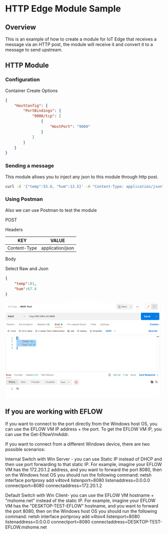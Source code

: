# HTTP Edge Module Sample

## Overview

This is an example of how to create a module for IoT Edge that receives a message via an HTTP post, the module will receive it and convert it to a message to send upstream.

## HTTP Module

### Configuration

Container Create Options

```json
{
    "HostConfig": {
        "PortBindings": {
            "9000/tcp": [
                {
                    "HostPort": "9000"
                }
            ]
        }
    }
}
```

### Sending a message

This module allows you to inject any json to this module through http post.

```bash
curl -d '{"temp":55.6, "hum":12.5}' -H "Content-Type: application/json" -X POST http://localhost:9000
```

### Using Postman

Also we can use Postman to test the module

POST

Headers

| KEY          | VALUE            |
| ------------ | ---------------- |
| Content-Type | application/json |



Body

Select Raw and Json

```json
{
​    "temp":81,
​    "hum":67.4
}
```



![image-20220907112451472](/assets/images/image-20220907112451472.png)

## If you are working with EFLOW

If you want to connect to the port directly from the Windows host OS, you can use the EFLOW VM IP address + the port. To get the EFLOW VM IP, you can use the Get-EflowVmAddr.

If you want to connect from a different Windows device, there are two possible scenarios:

Internal Switch with Win Server - you can use Static IP instead of DHCP and then use port forwarding to that static IP. For example, imagine your EFLOW VM has the 172.20.1.2 address, and you want to forward the port 8080, then on the Windows host OS you should run the following command: netsh interface portproxy add v4tov4 listenport=8080 listenaddress=0.0.0.0 connectport=8080 connectaddress=172.20.1.2

Default Switch with Win Client- you can use the EFLOW VM hostname + "mshome.net" instead of the static IP. For example, imagine your EFLOW VM has the "DESKTOP-TEST-EFLOW" hostname, and you want to forward the port 8080, then on the Windows host OS you should run the following command: netsh interface portproxy add v4tov4 listenport=8080 listenaddress=0.0.0.0 connectport=8080 connectaddress=DESKTOP-TEST-EFLOW.mshome.net
